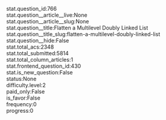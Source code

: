 stat.question_id:766  
stat.question__article__live:None  
stat.question__article__slug:None  
stat.question__title:Flatten a Multilevel Doubly Linked List  
stat.question__title_slug:flatten-a-multilevel-doubly-linked-list  
stat.question__hide:False  
stat.total_acs:2348  
stat.total_submitted:5814  
stat.total_column_articles:1  
stat.frontend_question_id:430  
stat.is_new_question:False  
status:None  
difficulty.level:2  
paid_only:False  
is_favor:False  
frequency:0  
progress:0  
